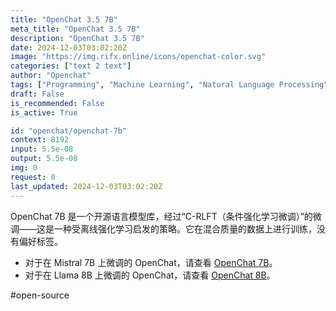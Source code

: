 ```yaml
---
title: "OpenChat 3.5 7B"
meta_title: "OpenChat 3.5 7B"
description: "OpenChat 3.5 7B"
date: 2024-12-03T03:02:20Z
image: "https://img.rifx.online/icons/openchat-color.svg"
categories: ["text 2 text"]
author: "Openchat"
tags: ["Programming", "Machine Learning", "Natural Language Processing", "Generative AI"]
draft: False
is_recommended: False
is_active: True

id: "openchat/openchat-7b"
context: 8192
input: 5.5e-08
output: 5.5e-08
img: 0
request: 0
last_updated: 2024-12-03T03:02:20Z
---
```


OpenChat 7B 是一个开源语言模型库，经过“C-RLFT（条件强化学习微调）”的微调——这是一种受离线强化学习启发的策略。它在混合质量的数据上进行训练，没有偏好标签。

- 对于在 Mistral 7B 上微调的 OpenChat，请查看 [OpenChat 7B](/openchat/openchat-7b)。
- 对于在 Llama 8B 上微调的 OpenChat，请查看 [OpenChat 8B](/openchat/openchat-8b)。

#open-source

